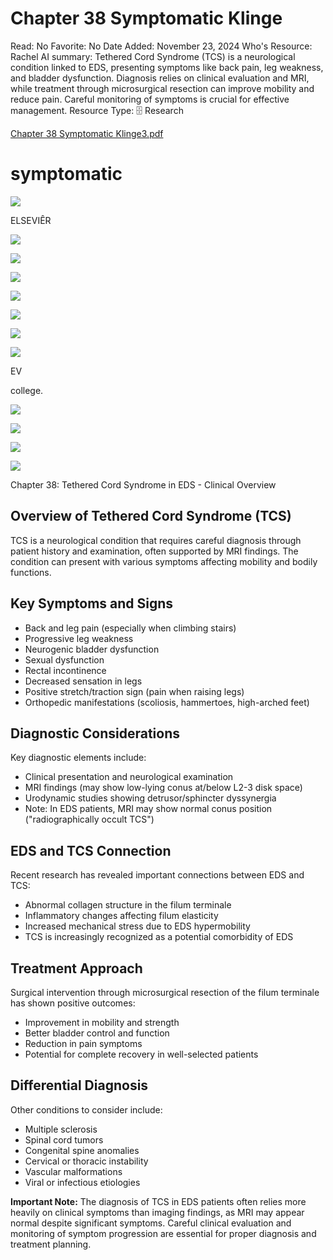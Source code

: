 # Chapter 38 Symptomatic Klinge

Read: No
Favorite: No
Date Added: November 23, 2024
Who's Resource: Rachel
AI summary: Tethered Cord Syndrome (TCS) is a neurological condition linked to EDS, presenting symptoms like back pain, leg weakness, and bladder dysfunction. Diagnosis relies on clinical evaluation and MRI, while treatment through microsurgical resection can improve mobility and reduce pain. Careful monitoring of symptoms is crucial for effective management.
Resource Type: 🗄️ Research

[Chapter 38 Symptomatic Klinge3.pdf](Chapter%2038%20Symptomatic%20Klinge%2014d86edcae2c8096936ecd20337a013d/Chapter_38_Symptomatic_Klinge3.pdf)

# symptomatic

![](Chapter%2038%20Symptomatic%20Klinge%2014d86edcae2c8096936ecd20337a013d/image1.png)

ELSEVIÊR

![](Chapter%2038%20Symptomatic%20Klinge%2014d86edcae2c8096936ecd20337a013d/image2.png)

![](Chapter%2038%20Symptomatic%20Klinge%2014d86edcae2c8096936ecd20337a013d/image3.png)

![](Chapter%2038%20Symptomatic%20Klinge%2014d86edcae2c8096936ecd20337a013d/image4.png)

![](Chapter%2038%20Symptomatic%20Klinge%2014d86edcae2c8096936ecd20337a013d/image5.png)

![](Chapter%2038%20Symptomatic%20Klinge%2014d86edcae2c8096936ecd20337a013d/image6.png)

![](Chapter%2038%20Symptomatic%20Klinge%2014d86edcae2c8096936ecd20337a013d/image7.png)

![](Chapter%2038%20Symptomatic%20Klinge%2014d86edcae2c8096936ecd20337a013d/image8.png)

EV

college.

![](Chapter%2038%20Symptomatic%20Klinge%2014d86edcae2c8096936ecd20337a013d/image9.png)

![](Chapter%2038%20Symptomatic%20Klinge%2014d86edcae2c8096936ecd20337a013d/image10.png)

![](Chapter%2038%20Symptomatic%20Klinge%2014d86edcae2c8096936ecd20337a013d/image11.png)

![](Chapter%2038%20Symptomatic%20Klinge%2014d86edcae2c8096936ecd20337a013d/image12.png)

Chapter 38: Tethered Cord Syndrome in EDS - Clinical Overview

## Overview of Tethered Cord Syndrome (TCS)

TCS is a neurological condition that requires careful diagnosis through patient history and examination, often supported by MRI findings. The condition can present with various symptoms affecting mobility and bodily functions.

## Key Symptoms and Signs

- Back and leg pain (especially when climbing stairs)
- Progressive leg weakness
- Neurogenic bladder dysfunction
- Sexual dysfunction
- Rectal incontinence
- Decreased sensation in legs
- Positive stretch/traction sign (pain when raising legs)
- Orthopedic manifestations (scoliosis, hammertoes, high-arched feet)

## Diagnostic Considerations

Key diagnostic elements include:

- Clinical presentation and neurological examination
- MRI findings (may show low-lying conus at/below L2-3 disk space)
- Urodynamic studies showing detrusor/sphincter dyssynergia
- Note: In EDS patients, MRI may show normal conus position ("radiographically occult TCS")

## EDS and TCS Connection

Recent research has revealed important connections between EDS and TCS:

- Abnormal collagen structure in the filum terminale
- Inflammatory changes affecting filum elasticity
- Increased mechanical stress due to EDS hypermobility
- TCS is increasingly recognized as a potential comorbidity of EDS

## Treatment Approach

Surgical intervention through microsurgical resection of the filum terminale has shown positive outcomes:

- Improvement in mobility and strength
- Better bladder control and function
- Reduction in pain symptoms
- Potential for complete recovery in well-selected patients

## Differential Diagnosis

Other conditions to consider include:

- Multiple sclerosis
- Spinal cord tumors
- Congenital spine anomalies
- Cervical or thoracic instability
- Vascular malformations
- Viral or infectious etiologies

**Important Note:** The diagnosis of TCS in EDS patients often relies more heavily on clinical symptoms than imaging findings, as MRI may appear normal despite significant symptoms. Careful clinical evaluation and monitoring of symptom progression are essential for proper diagnosis and treatment planning.